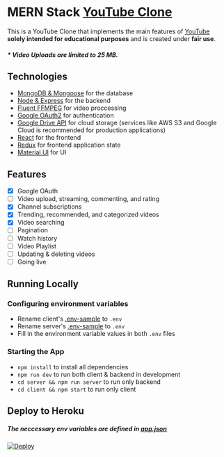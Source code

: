 # MERN Stack [YouTube Clone](https://smfils1-youtube-clone.herokuapp.com)

This is a YouTube Clone that implements the main features of [YouTube](https://www.youtube.com/) **solely intended for educational purposes** and is created under **fair use**.

##### \* **Video Uploads are limited to 25 MB.**

## Technologies

- [MongoDB & Mongoose](https://mongoosejs.com/) for the database
- [Node & Express](http://expressjs.com/) for the backend
- [Fluent FFMPEG](https://github.com/fluent-ffmpeg/node-fluent-ffmpeg) for video proccessing
- [Google OAuth2](https://developers.google.com/identity/protocols/oauth2/web-server) for authentication
- [Google Drive API](https://developers.google.com/drive/api/v3/quickstart/nodejs) for cloud storage (services like AWS S3 and Google Cloud is recommended for production applications)
- [React](https://reactjs.org/docs/create-a-new-react-app.html) for the frontend
- [Redux](https://react-redux.js.org/) for frontend application state
- [Material UI](https://material-ui.com/) for UI

## Features

- [x] Google OAuth
- [ ] Video upload, streaming, commenting, and rating
- [x] Channel subscriptions
- [x] Trending, recommended, and categorized videos
- [x] Video searching
- [ ] Pagination
- [ ] Watch history
- [ ] Video Playlist
- [ ] Updating & deleting videos
- [ ] Going live

## Running Locally

### Configuring environment variables

- Rename client's [.env-sample](https://github.com/smfils1/youtube-clone/blob/master/client/sample.env) to `.env`
- Rename server's [.env-sample](https://github.com/smfils1/youtube-clone/blob/master/server/sample.env) to `.env`
- Fill in the environment variable values in both `.env` files

### Starting the App

- `npm install` to install all dependencies
- `npm run dev` to run both client & backend in development
- `cd server && npm run server` to run only backend
- `cd client && npm start` to run only client

## Deploy to Heroku
##### The neccessary env variables are defined in [app.json](https://github.com/smfils1/youtube-clone/blob/master/app.json)

[![Deploy](https://www.herokucdn.com/deploy/button.svg)](https://heroku.com/deploy)

